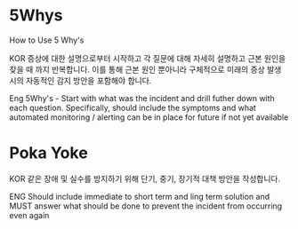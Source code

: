 # 5Whys
How to Use 5 Why's

KOR
증상에 대한 설명으로부터 시작하고 각 질문에 대해 자세히 설명하고 근본 원인을 찾을 때 까지 반복합니다.
이를 통해 근본 원인 뿐아니라 구체적으로 미래의 증상 발생 시의 자동적인 감지 방안을 포함해야 합니다.

Eng
5Why's - Start with what was the incident and drill futher down with each question. 
Specifically, should include the symptoms and what automated monitoring / alerting can be in place for future if not yet available 

# Poka Yoke

KOR
같은 장애 및 실수를 방지하기 위해 단기, 중기, 장기적 대책 방안을 작성합니다.

ENG
Should include immediate to short term and ling term solution and MUST answer what should be done to prevent the incident from occurring even again
